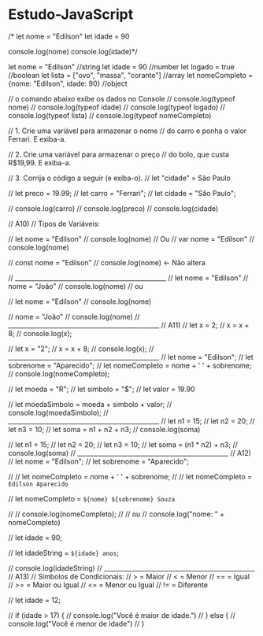 # Estudo-JavaScript

/* let nome = "Edilson"
 let idade = 90

 console.log(nome)
 console.log(idade)*/

let nome = "Edilson" //string
let idade = 90 //number
let logado = true //boolean
let lista = ["ovo", "massa", "corante"] //array
let nomeCompleto = {nome: "Edilson", idade: 90} //object

// o comando abaixo exibe os dados no Console
// console.log(typeof nome)
// console.log(typeof idade)
// console.log(typeof logado)
// console.log(typeof lista)
// console.log(typeof nomeCompleto)

// 1. Crie uma variável para armazenar o nome
// do carro e ponha o valor Ferrari. E exiba-a.

// 2. Crie uma variável para armazenar o preço
// do bolo, que custa R$19,99. E exiba-a.

// 3. Corrija o código a seguir (e exiba-o).
// let "cidade" = São Paulo

// let preco = 19.99;
// let carro = "Ferrari";
// let cidade = "São Paulo";

// console.log(carro)
// console.log(preco)
// console.log(cidade)

// A10)
// Tipos de Variáveis:

// let nome = "Edilson"
// console.log(nome)
//         Ou
// var nome = "Edilson"
// console.log(nome)

// const nome = "Edilson"
// console.log(nome) <- Não altera

// ________________________________________________
// let nome = "Edilson"
// nome = "João"
// console.log(nome)
//         ou

// let nome = "Edilson"
// console.log(nome)

// nome = "João"
// console.log(nome)
// ________________________________________________
// A11)
// let x = 2;
// x = x + 8;
// console.log(x);

// let x = "2";
// x = x + 8;
// console.log(x);
// ________________________________________________
// let nome = "Edilson";
// let sobrenome = "Aparecido";
// let nomeCompleto = nome + ' ' + sobrenome;
// console.log(nomeCompleto);

// let moeda = "R";
// let simbolo = "$";
// let valor = 19.90

// let moedaSimbolo = moeda + simbolo + valor;
// console.log(moedaSimbolo);
// ________________________________________________
// let n1 = 15;
// let n2 = 20;
// let n3 = 10;
// let soma = n1 + n2 + n3;
// console.log(soma)

// let n1 = 15;
// let n2 = 20;
// let n3 = 10;
// let soma = (n1 * n2) + n3;
// console.log(soma)
// ________________________________________________
// A12)
// let nome = "Edilson";
// let sobrenome = "Aparecido";

// // let nomeCompleto = nome + ' ' + sobrenome;
// // let nomeCompleto = `Edilson Aparecido`

// let nomeCompleto = `${nome} ${sobrenome} Souza `

// // console.log(nomeCompleto);
// //         ou
// console.log("nome: " + nomeCompleto)

// let idade = 90;

// let idadeString = `${idade} anos`;

// console.log(idadeString)
// ________________________________________________
// A13)
// Símbolos de Condicionais:
// > = Maior
// < = Menor
// == = Igual
// >= = Maior ou Igual
// <= =  Menor ou Igual
// != = Diferente

// let idade = 12;

// if (idade > 17) {
//     console.log("Você é maior de idade.")
// } else {
//     console.log("Você é menor de idade")
// }


